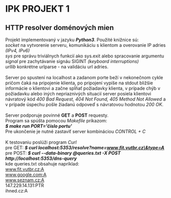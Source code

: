 # **IPK PROJEKT 1**

## HTTP resolver doménových mien

Projekt implementovaný v jazyku **_Python3_**.
Použité knižnice sú:<br/>
_socket_ na vytvorenie serveru, komunikáciu s klientom a overovanie IP adries _(IPv4, IPv6)_ <br/>
_sys_ pre správu triviálnych funkcií ako sys.exit alebo spracovanie argumentu<br/>
_signal_ pre zachytávanie signáu SIGINT _(keyboard interruptions)_ <br/>
_urllib_ konkrétne urlparse - na validáciu url adries.<br/>
<br/>
Server po spustení na localhost a zadanom porte beží v nekonečnom cykle pričom čaká na pripojenie klienta, po pripojení vypíše na stdout bližšie informácie o klientovi a začne spĺňať požiadavky klienta, v prípade chýb v požiadavku alebo iných nepriaznivých situacií server posiela klientovi návratový kód  _400 Bad Request, 404 Not Found, 405 Method Not Allowed_ a v prípade úspechu pošle žiadanú odpoveď s návratovou hodnotou _200 OK_.<br/>
<br/>
Server podporuje povinné **GET** a **POST** requesty.<br/>
Program sa spúšta pomocou _Makefile_ príkazom:<br/>
**_$ make run PORT='číslo portu'_**<br/>
Pre ukončenie je nutné zastaviť server kombináciou _CONTROL + C_ <br/>
<br/>
K testovaniu poslúži program _Curl_  <br/>
pre GET: **_$ curl localhost:5353/resolve?name=www.fit.vutbr.cz\&type=A_** <br/>
pre POST: **_$ curl --data-binary @queries.txt -X POST http://localhost:5353/dns-query_** <br/>
kde queries.txt obsahuje napríklad:  <br/>
www.fit.vutbr.cz:A <br/>
www.google.com:A <br/>
www.seznam.cz:A <br/>
147.229.14.131:PTR <br/>
ihned.cz:A <br/>